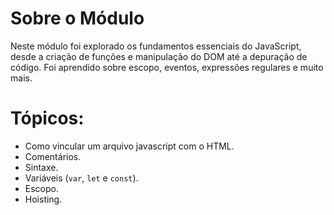# Sobre o Módulo

Neste módulo foi explorado os fundamentos essenciais do JavaScript, desde a criação de funções e manipulação do DOM até a depuração de código. Foi aprendido sobre escopo, eventos, expressões regulares e muito mais.

# Tópicos:

- Como vincular um arquivo javascript com o HTML.
- Comentários.
- Sintaxe.
- Variáveis (`var`, `let` e `const`).
- Escopo.
- Hoisting.
